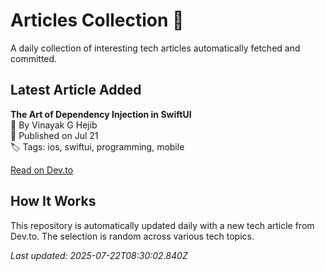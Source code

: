 # Articles Collection 📙

A daily collection of interesting tech articles automatically fetched and committed.

## Latest Article Added

**The Art of Dependency Injection in SwiftUI**  
👤 By Vinayak G Hejib  
📅 Published on Jul 21  
🏷 Tags: ios, swiftui, programming, mobile  

[Read on Dev.to](https://dev.to/vnayak_hejib/the-art-of-dependency-injection-in-swiftui-3fcd)

## How It Works

This repository is automatically updated daily with a new tech article from Dev.to. The selection is random across various tech topics.

_Last updated: 2025-07-22T08:30:02.840Z_
